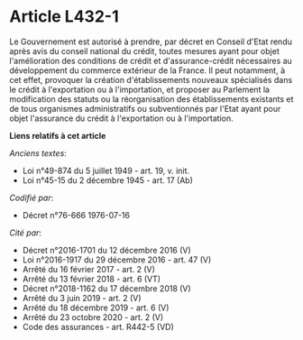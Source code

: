# Article L432-1

Le Gouvernement est autorisé à prendre, par décret en Conseil d'Etat rendu après avis du conseil national du crédit, toutes
mesures ayant pour objet l'amélioration des conditions de crédit et d'assurance-crédit nécessaires au développement du
commerce extérieur de la France. Il peut notamment, à cet effet, provoquer la création d'établissements nouveaux spécialisés
dans le crédit à l'exportation ou à l'importation, et proposer au Parlement la modification des statuts ou la réorganisation
des établissements existants et de tous organismes administratifs ou subventionnés par l'Etat ayant pour objet l'assurance du
crédit à l'exportation ou à l'importation.

**Liens relatifs à cet article**

_Anciens textes_:

  - Loi n°49-874 du 5 juillet 1949 - art. 19, v. init.
  - Loi n°45-15 du 2 décembre 1945 - art. 17 (Ab)

_Codifié par_:

  - Décret n°76-666 1976-07-16

_Cité par_:

  - Décret n°2016-1701 du 12 décembre 2016 (V)
  - Loi n°2016-1917 du 29 décembre 2016 - art. 47 (V)
  - Arrêté du 16 février 2017 - art. 2 (V)
  - Arrêté du 13 février 2018 - art. 6 (VT)
  - Décret n°2018-1162 du 17 décembre 2018 (V)
  - Arrêté du 3 juin 2019 - art. 2 (V)
  - Arrêté du 18 décembre 2019 - art. 6 (V)
  - Arrêté du 23 octobre 2020 - art. 2 (V)
  - Code des assurances - art. R442-5 (VD)
